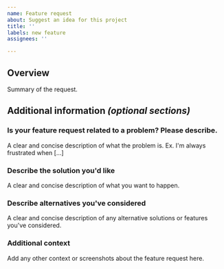 ```yaml
---
name: Feature request
about: Suggest an idea for this project
title: ''
labels: new feature
assignees: ''

---
```


## Overview
Summary of the request.

## Additional information _(optional sections)_
### Is your feature request related to a problem? Please describe.
A clear and concise description of what the problem is. Ex. I'm always frustrated when [...]

### Describe the solution you'd like
A clear and concise description of what you want to happen.

### Describe alternatives you've considered
A clear and concise description of any alternative solutions or features you've considered.

### Additional context
Add any other context or screenshots about the feature request here.

